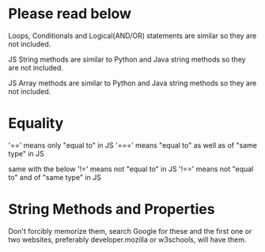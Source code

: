 # Please read below

Loops, Conditionals and Logical(AND/OR) statements are similar so they are not included.

JS String methods are similar to Python and Java string methods so they are not included.

JS Array methods are similar to Python and Java string methods so they are not included.

# Equality

'==' means only "equal to" in JS
'===' means "equal to" as well as of "same type" in JS

same with the below
'!=' means not "equal to" in JS
'!==' means not "equal to" and of "same type" in JS

# String Methods and Properties

Don't forcibly memorize them, search Google for these and the first one or two websites, preferably developer.mozilla or w3schools, will have them.

